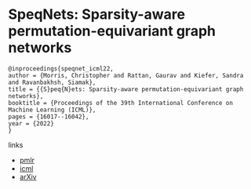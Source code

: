 # SpeqNets: Sparsity-aware permutation-equivariant graph networks

```
@inproceedings{speqnet_icml22,
author = {Morris, Christopher and Rattan, Gaurav and Kiefer, Sandra and Ravanbakhsh, Siamak},
title = {{S}peq{N}ets: Sparsity-aware permutation-equivariant graph networks},
booktitle = {Proceedings of the 39th International Conference on Machine Learning (ICML)},
pages = {16017--16042},
year = {2022}
}
```

links
 - [pmlr](https://proceedings.mlr.press/v162/morris22a.html)
- [icml](https://icml.cc/Conferences/2022/Schedule?showEvent=17682)
- [arXiv](https://arxiv.org/abs/2203.13913)
